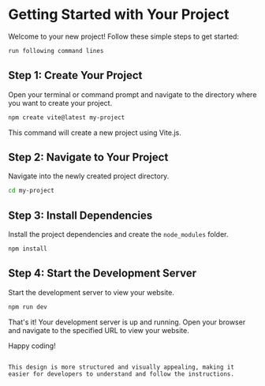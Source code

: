 
# Getting Started with Your Project

 Welcome to your new project! Follow these simple steps to get started:
 ```bash
run following command lines
```

## Step 1: Create Your Project

Open your terminal or command prompt and navigate to the directory where you want to create your project.

```bash
npm create vite@latest my-project
```

This command will create a new project using Vite.js.

## Step 2: Navigate to Your Project

Navigate into the newly created project directory.

```bash
cd my-project
```

## Step 3: Install Dependencies

Install the project dependencies and create the `node_modules` folder.

```bash
npm install
```

## Step 4: Start the Development Server

Start the development server to view your website.

```bash
npm run dev
```

That's it! Your development server is up and running. Open your browser and navigate to the specified URL to view your website.

Happy coding!
```

This design is more structured and visually appealing, making it easier for developers to understand and follow the instructions.
